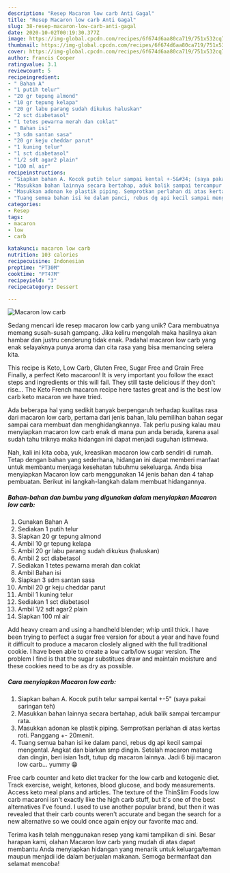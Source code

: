 ```yaml
---
description: "Resep Macaron low carb Anti Gagal"
title: "Resep Macaron low carb Anti Gagal"
slug: 38-resep-macaron-low-carb-anti-gagal
date: 2020-10-02T00:19:30.377Z
image: https://img-global.cpcdn.com/recipes/6f674d6aa80ca719/751x532cq70/macaron-low-carb-foto-resep-utama.jpg
thumbnail: https://img-global.cpcdn.com/recipes/6f674d6aa80ca719/751x532cq70/macaron-low-carb-foto-resep-utama.jpg
cover: https://img-global.cpcdn.com/recipes/6f674d6aa80ca719/751x532cq70/macaron-low-carb-foto-resep-utama.jpg
author: Francis Cooper
ratingvalue: 3.1
reviewcount: 5
recipeingredient:
- " Bahan A"
- "1 putih telur"
- "20 gr tepung almond"
- "10 gr tepung kelapa"
- "20 gr labu parang sudah dikukus haluskan"
- "2 sct diabetasol"
- "1 tetes pewarna merah dan coklat"
- " Bahan isi"
- "3 sdm santan sasa"
- "20 gr keju cheddar parut"
- "1 kuning telur"
- "1 sct diabetasol"
- "1/2 sdt agar2 plain"
- "100 ml air"
recipeinstructions:
- "Siapkan bahan A. Kocok putih telur sampai kental +-5&#34; (saya pakai saringan teh)"
- "Masukkan bahan lainnya secara bertahap, aduk balik sampai tercampur rata."
- "Masukkan adonan ke plastik piping. Semprotkan perlahan di atas kertas roti. Panggang +- 20menit."
- "Tuang semua bahan isi ke dalam panci, rebus dg api kecil sampai mengental. Angkat dan biarkan smp dingin. Setelah macaron matang dan dingin, beri isian 1sdt, tutup dg macaron lainnya. Jadi 6 biji macaron low carb... yummy 😁"
categories:
- Resep
tags:
- macaron
- low
- carb

katakunci: macaron low carb 
nutrition: 103 calories
recipecuisine: Indonesian
preptime: "PT30M"
cooktime: "PT47M"
recipeyield: "3"
recipecategory: Dessert

---
```



![Macaron low carb](https://img-global.cpcdn.com/recipes/6f674d6aa80ca719/751x532cq70/macaron-low-carb-foto-resep-utama.jpg)

Sedang mencari ide resep macaron low carb yang unik? Cara membuatnya memang susah-susah gampang. Jika keliru mengolah maka hasilnya akan hambar dan justru cenderung tidak enak. Padahal macaron low carb yang enak selayaknya punya aroma dan cita rasa yang bisa memancing selera kita.

This recipe is Keto, Low Carb, Gluten Free, Sugar Free and Grain Free Finally, a perfect Keto macaroon! It is very important you follow the exact steps and ingredients or this will fail. They still taste delicious if they don&#39;t rise… The Keto French macaron recipe here tastes great and is the best low carb keto macaron we have tried.

Ada beberapa hal yang sedikit banyak berpengaruh terhadap kualitas rasa dari macaron low carb, pertama dari jenis bahan, lalu pemilihan bahan segar sampai cara membuat dan menghidangkannya. Tak perlu pusing kalau mau menyiapkan macaron low carb enak di mana pun anda berada, karena asal sudah tahu triknya maka hidangan ini dapat menjadi suguhan istimewa.


Nah, kali ini kita coba, yuk, kreasikan macaron low carb sendiri di rumah. Tetap dengan bahan yang sederhana, hidangan ini dapat memberi manfaat untuk membantu menjaga kesehatan tubuhmu sekeluarga. Anda bisa menyiapkan Macaron low carb menggunakan 14 jenis bahan dan 4 tahap pembuatan. Berikut ini langkah-langkah dalam membuat hidangannya.

<!--inarticleads1-->

##### Bahan-bahan dan bumbu yang digunakan dalam menyiapkan Macaron low carb:

1. Gunakan  Bahan A
1. Sediakan 1 putih telur
1. Siapkan 20 gr tepung almond
1. Ambil 10 gr tepung kelapa
1. Ambil 20 gr labu parang sudah dikukus (haluskan)
1. Ambil 2 sct diabetasol
1. Sediakan 1 tetes pewarna merah dan coklat
1. Ambil  Bahan isi
1. Siapkan 3 sdm santan sasa
1. Ambil 20 gr keju cheddar parut
1. Ambil 1 kuning telur
1. Sediakan 1 sct diabetasol
1. Ambil 1/2 sdt agar2 plain
1. Siapkan 100 ml air


Add heavy cream and using a handheld blender; whip until thick. I have been trying to perfect a sugar free version for about a year and have found it difficult to produce a macaron closlely aligned with the full traditional cookie. I have been able to create a low carb/low sugar version. The problem I find is that the sugar substitues draw and maintain moisture and these cookies need to be as dry as possible. 

<!--inarticleads2-->

##### Cara menyiapkan Macaron low carb:

1. Siapkan bahan A. Kocok putih telur sampai kental +-5&#34; (saya pakai saringan teh)
1. Masukkan bahan lainnya secara bertahap, aduk balik sampai tercampur rata.
1. Masukkan adonan ke plastik piping. Semprotkan perlahan di atas kertas roti. Panggang +- 20menit.
1. Tuang semua bahan isi ke dalam panci, rebus dg api kecil sampai mengental. Angkat dan biarkan smp dingin. Setelah macaron matang dan dingin, beri isian 1sdt, tutup dg macaron lainnya. Jadi 6 biji macaron low carb... yummy 😁


Free carb counter and keto diet tracker for the low carb and ketogenic diet. Track exercise, weight, ketones, blood glucose, and body measurements. Access keto meal plans and articles. The texture of the ThinSlim Foods low carb macaroni isn&#39;t exactly like the high carb stuff, but it&#39;s one of the best alternatives I&#39;ve found. I used to use another popular brand, but then it was revealed that their carb counts weren&#39;t accurate and began the search for a new alternative so we could once again enjoy our favorite mac and. 

Terima kasih telah menggunakan resep yang kami tampilkan di sini. Besar harapan kami, olahan Macaron low carb yang mudah di atas dapat membantu Anda menyiapkan hidangan yang menarik untuk keluarga/teman maupun menjadi ide dalam berjualan makanan. Semoga bermanfaat dan selamat mencoba!
